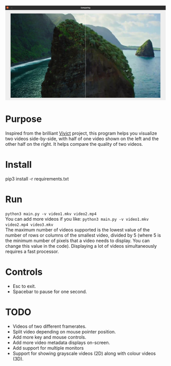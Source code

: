 ![Alt text](gallery/verticalSplit.png?raw=true "Compare videos for quality")
  
# Purpose
Inspired from the brilliant [Vivict](https://github.com/vivictorg/vivict) project, this program helps you visualize two videos side-by-side, with half of one video shown on the left and the other half on the right. It helps compare the quality of two videos. 
  
# Install
pip3 install -r requirements.txt
  
# Run
`python3 main.py -v video1.mkv video2.mp4`    
You can add more videos if you like:
`python3 main.py -v video1.mkv video2.mp4 video3.mkv`    
The maximum number of videos supported is the lowest value of the number of rows or columns of the smallest video, divided by 5 (where 5 is the minimum number of pixels that a video needs to display. You can change this value in the code). Displaying a lot of videos simultaneously requires a fast processor.
  
# Controls
* Esc to exit.
* Spacebar to pause for one second.
  
# TODO
* Videos of two different framerates.
* Split video depending on mouse pointer position. 
* Add more key and mouse controls.
* Add more video metadata displays on-screen.
* Add support for multiple monitors
* Support for showing grayscale videos (2D) along with colour videos (3D).